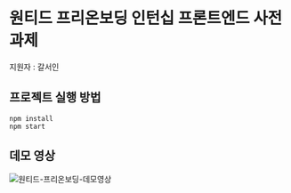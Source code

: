 # 원티드 프리온보딩 인턴십 프론트엔드 사전 과제

지원자 : 갈서인
## 프로젝트 실행 방법

    npm install
    npm start
 ## 데모 영상
 
![원티드-프리온보딩-데모영상](https://github.com/GSIII/wanted-pre-onboarding-frontend/assets/103163277/db533c25-9620-480c-85eb-160bbbd84dde)
